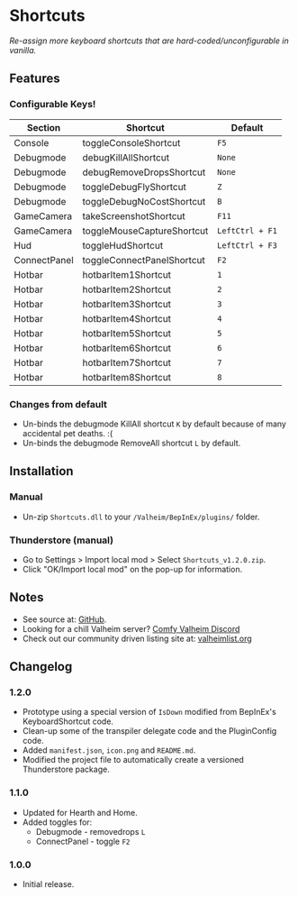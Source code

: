 ﻿# Shortcuts

*Re-assign more keyboard shortcuts that are hard-coded/unconfigurable in vanilla.*

## Features

### Configurable Keys!

| Section      | Shortcut                   | Default         |
|--------------|----------------------------|-----------------|
| Console      | toggleConsoleShortcut      | `F5`            |
| Debugmode    | debugKillAllShortcut       | `None`          |
| Debugmode    | debugRemoveDropsShortcut   | `None`          |
| Debugmode    | toggleDebugFlyShortcut     | `Z`             |
| Debugmode    | toggleDebugNoCostShortcut  | `B`             |
| GameCamera   | takeScreenshotShortcut     | `F11`           |
| GameCamera   | toggleMouseCaptureShortcut | `LeftCtrl + F1` |
| Hud          | toggleHudShortcut          | `LeftCtrl + F3` |
| ConnectPanel | toggleConnectPanelShortcut | `F2`            |
| Hotbar       | hotbarItem1Shortcut        | `1`             |
| Hotbar       | hotbarItem2Shortcut        | `2`             |
| Hotbar       | hotbarItem3Shortcut        | `3`             |
| Hotbar       | hotbarItem4Shortcut        | `4`             |
| Hotbar       | hotbarItem5Shortcut        | `5`             |
| Hotbar       | hotbarItem6Shortcut        | `6`             |
| Hotbar       | hotbarItem7Shortcut        | `7`             |
| Hotbar       | hotbarItem8Shortcut        | `8`             |

### Changes from default

  * Un-binds the debugmode KillAll shortcut `K` by default because of many accidental pet deaths. :(
  * Un-binds the debugmode RemoveAll shortcut `L` by default.

## Installation

### Manual

  * Un-zip `Shortcuts.dll` to your `/Valheim/BepInEx/plugins/` folder.

### Thunderstore (manual)

  * Go to Settings > Import local mod > Select `Shortcuts_v1.2.0.zip`.
  * Click "OK/Import local mod" on the pop-up for information.

## Notes

  * See source at: [GitHub](https://github.com/redseiko/ComfyMods/tree/main/Shortcuts).
  * Looking for a chill Valheim server? [Comfy Valheim Discord](https://discord.gg/ameHJz5PFk)
  * Check out our community driven listing site at: [valheimlist.org](https://valheimlist.org/)

## Changelog

### 1.2.0

  * Prototype using a special version of `IsDown` modified from BepInEx's KeyboardShortcut code.
  * Clean-up some of the transpiler delegate code and the PluginConfig code.
  * Added `manifest.json`, `icon.png` and `README.md`.
  * Modified the project file to automatically create a versioned Thunderstore package.

### 1.1.0

  * Updated for Hearth and Home.
  * Added toggles for:
    * Debugmode - removedrops `L`
    * ConnectPanel - toggle `F2`

### 1.0.0

  * Initial release.
